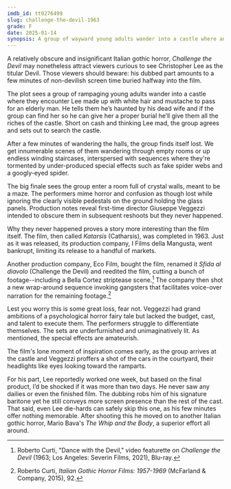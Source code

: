```yaml
---
imdb_id: tt0276499
slug: challenge-the-devil-1963
grade: F
date: 2025-01-14
synopsis: A group of wayward young adults wander into a castle where an elderly man promises them riches if they can find his dead wife.
---
```


A relatively obscure and insignificant Italian gothic horror, _Challenge the Devil_ may nonetheless attract viewers curious to see Christopher Lee as the titular Devil. Those viewers should beware: his dubbed part amounts to a few minutes of non-devilish screen time buried halfway into the film.

The plot sees a group of rampaging young adults wander into a castle where they encounter Lee made up with white hair and mustache to pass for an elderly man. He tells them he’s haunted by his dead wife and if the group can find her so he can give her a proper burial he’ll give them all the riches of the castle. Short on cash and thinking Lee mad, the group agrees and sets out to search the castle.

After a few minutes of wandering the halls, the group finds itself lost. We get innumerable scenes of them wandering through empty rooms or up endless winding staircases, interspersed with sequences where they're tormented by under-produced special effects such as fake spider webs and a googly-eyed spider.

The big finale sees the group enter a room full of crystal walls, meant to be a maze. The performers mime horror and confusion as though lost while ignoring the clearly visible pedestals on the ground holding the glass panels. Production notes reveal first-time director Giuseppe Veggezzi intended to obscure them in subsequent reshoots but they never happened.

Why they never happened proves a story more interesting than the film itself. The film, then called _Katarsis_ (Catharsis), was completed in 1963. Just as it was released, its production company, I Films della Mangusta, went bankrupt, limiting its release to a handful of markets.

Another production company, Eco Film, bought the film, renamed it _Sfida al diavolo_ (Challenge the Devil) and reedited the film, cutting a bunch of footage--including a Bella Cortez striptease scene.[^1] The company then shot a new wrap-around sequence invoking gangsters that facilitates voice-over narration for the remaining footage.[^2]

Lest you worry this is some great loss, fear not. Veggezzi had grand ambitions of a psychological horror fairy tale but lacked the budget, cast, and talent to execute them. The performers struggle to differentiate themselves. The sets are underfurnished and unimaginatively lit. As mentioned, the special effects are amateurish.

The film's lone moment of inspiration comes early, as the group arrives at the castle and Veggezzi proffers a shot of the cars in the courtyard, their headlights like eyes looking toward the ramparts.

For his part, Lee reportedly worked one week, but based on the final product, I’d be shocked if it was more than two days. He never saw any dailies or even the finished film. The dubbing robs him of his signature baritone yet he still conveys more screen presence than the rest of the cast. That said, even Lee die-hards can safely skip this one, as his few minutes offer nothing memorable. After shooting this he moved on to another Italian gothic horror, Mario Bava's <span data-imdb-id="tt0057078">_The Whip and the Body_</span>, a superior effort all around.

[^1]: Roberto Curti, "Dance with the Devil," video featurette on _Challenge the Devil_ (1963; Los Angeles: Severin Films, 2021), Blu-ray.
[^2]: Roberto Curti, _Italian Gothic Horror Films: 1957-1969_ (McFarland & Company, 2015), 92.
